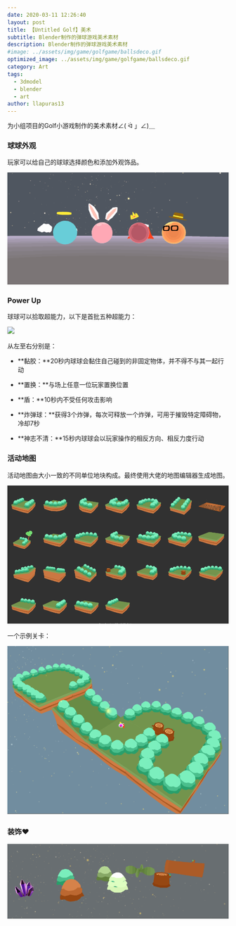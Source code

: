 ```yaml
---
date: 2020-03-11 12:26:40
layout: post
title: 【Untitled Golf】美术
subtitle: Blender制作的弹球游戏美术素材
description: Blender制作的弹球游戏美术素材
#image: ../assets/img/game/golfgame/ballsdeco.gif
optimized_image: ../assets/img/game/golfgame/ballsdeco.gif
category: Art
tags:
  - 3dmodel
  - blender
  - art
author: llapuras13
---
```


为小组项目的Golf小游戏制作的美术素材∠( ᐛ 」∠)＿

### 球球外观

玩家可以给自己的球球选择颜色和添加外观饰品。

![](../assets/img/game/golfgame/ballsdeco.gif)

### Power Up

球球可以拾取超能力，以下是首批五种超能力：

![](../assets/img/game/golfgame/powerup.gif)

从左至右分别是：

- **黏胶：**20秒内球球会黏住自己碰到的非固定物体，并不得不与其一起行动

- **置换：**与场上任意一位玩家置换位置

- **盾：**10秒内不受任何攻击影响

- **炸弹球：**获得3个炸弹，每次可释放一个炸弹，可用于摧毁特定障碍物，冷却7秒

- **神志不清：**15秒内球球会以玩家操作的相反方向、相反力度行动

### 活动地图

活动地图由大小一致的不同单位地块构成。最终使用大佬的地图编辑器生成地图。

![](../assets/img/game/golfgame/mapblock.png)

一个示例关卡：

![](../assets/img/game/golfgame/sample.png)

### 装饰❤

![](../assets/img/game/golfgame/decos.gif)